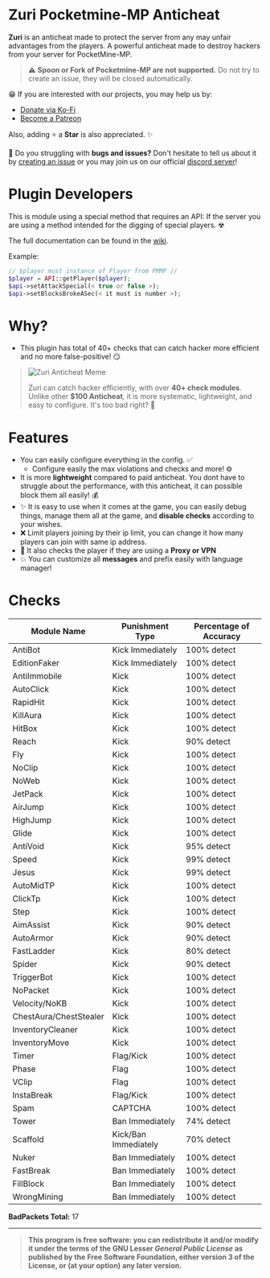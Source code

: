 # Zuri Pocketmine-MP Anticheat
**Zuri** is an anticheat made to protect the server from any may unfair advantages from the players. A powerful anticheat made to destroy hackers from your server for PocketMine-MP.

> ⚠️ **Spoon or Fork of Pocketmine-MP are not supported.** Do not try to create an issue, they will be closed automatically.

😁 If you are interested with our projects, you may help us by:
- [Donate via Ko-Fi](https://ko-fi.com/xqwtxon)
- [Become a Patreon](https://patreon.com/xwertxy)

Also, adding :star: a **Star** is also appreciated. ✨

🤔 Do you struggling with **bugs and issues?** Don't hesitate to tell us about it by [creating an issue](https://github.com/ReinfyTeam/Zuri-Rewrite/issues) or you may join us on our official [discord server](https://discord.com/invite/7u7qKsvSxg)!

# Plugin Developers
This is module using a special method that requires an API: If the server you are using a method intended for the digging of special players. ☢

The full documentation can be found in the [wiki](https://github.com/ReinfyTeam/Zuri-Rewrite/wiki).

Example:
```php
// $player must instance of Player from PMMP //
$player = API::getPlayer($player);
$api->setAttackSpecial(< true or false >);
$api->setBlocksBrokeASec(< it must is number >);
```

# Why?
- This plugin has total of 40+ checks that can catch hacker more efficient and no more false-positive! 😏

> ![Zuri Anticheat Meme](https://github.com/ReinfyTeam/Zuri-Rewrite/assets/143252455/223ce4ad-8dbe-4f87-9900-3af95135afe3)
>
> Zuri can catch hacker efficiently, with over **40+ check modules**. Unlike other **$100 Anticheat**, it is more systematic, lightweight, and easy to configure. It's too bad right? 🤦

# Features
- You can easily configure everything in the config. ✅
  - Configure easily the max violations and checks and more! ⚙️
- It is more **lightweight** compared to paid anticheat. You dont have to struggle about the performance, with this anticheat, it can possible block them all easily! 💰
- ✨ It is easy to use when it comes at the game, you can easily debug things, manage them all at the game, and **disable checks** according to your wishes. 
- ❌ Limit players joining by their ip limit, you can change it how many players can join with same ip address.
- 🌟 It also checks the player if they are using a **Proxy or VPN**
- 💥 You can customize all **messages** and prefix easily with language manager!

# Checks
| **Module Name**             | **Punishment Type**  | **Percentage of Accuracy** |
|-----------------------------|----------------------|----------------------------|
| AntiBot                       | Kick Immediately   | 100% detect                |
| EditionFaker                 | Kick Immediately   | 100% detect                |
| AntiImmobile                   | Kick                 | 100% detect                |
| AutoClick                   | Kick                 | 100% detect                |
| RapidHit                    | Kick                 | 100% detect                |
| KillAura                    | Kick                 | 100% detect                |
| HitBox                      | Kick                 | 100% detect                |
| Reach                       | Kick                 | 90% detect                 |
| Fly                         | Kick                 | 100% detect                |
| NoClip                      | Kick                 | 100% detect                |
| NoWeb                       | Kick                 | 100% detect                |
| JetPack                     | Kick                 | 100% detect                |
| AirJump                     | Kick                 | 100% detect                |
| HighJump                    | Kick                 | 100% detect                |
| Glide                       | Kick                 | 100% detect                |
| AntiVoid                    | Kick                 | 95% detect                 |
| Speed                       | Kick                 | 99% detect                 |
| Jesus                       | Kick                 | 99% detect                 |
| AutoMidTP                   | Kick                 | 100% detect                |
| ClickTp                     | Kick                 | 100% detect                |
| Step                        | Kick                 | 100% detect                |
| AimAssist                   | Kick                 | 90% detect                 |
| AutoArmor                   | Kick                 | 90% detect                 |
| FastLadder                  | Kick                 | 80% detect                 |
| Spider                      | Kick                 | 90% detect                 |
| TriggerBot                  | Kick                 | 100% detect                |
| NoPacket                    | Kick                 | 100% detect                |
| Velocity/NoKB               | Kick                 | 100% detect                |
| ChestAura/ChestStealer      | Kick                 | 100% detect                |
| InventoryCleaner            | Kick                 | 100% detect                |
| InventoryMove               | Kick                 | 100% detect                |
| Timer                       | Flag/Kick            | 100% detect                |
| Phase                       | Flag                 | 100% detect                |
| VClip                       | Flag                 | 100% detect                |
| InstaBreak                  | Flag/Kick            | 100% detect                |
| Spam                        | CAPTCHA              | 100% detect                |
| Tower                       | Ban Immediately      | 74% detect                |
| Scaffold                    | Kick/Ban Immediately | 70% detect                |
| Nuker                       | Ban Immediately      | 100% detect                |
| FastBreak                       | Ban Immediately      | 100% detect                |
| FillBlock                       | Ban Immediately      | 100% detect                |
| WrongMining                       | Ban Immediately      | 100% detect                |

**BadPackets Total:** 17

<hr>


> **This program is free software: you can redistribute it and/or modify it under the terms of the GNU Lesser *General Public License* as published by the __Free Software Foundation__, either version 3 of the License, or (at your option) any later version.**
